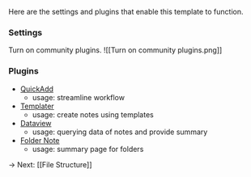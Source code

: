 Here are the settings and plugins that enable this template to function.

### Settings
Turn on community plugins.
![[Turn on community plugins.png]]

### Plugins
- [QuickAdd](https://github.com/chhoumann/quickadd)
	- usage: streamline workflow
- [Templater](https://github.com/SilentVoid13/Templater)
	- usage: create notes using templates
- [Dataview](https://blacksmithgu.github.io/obsidian-dataview)
	- usage: querying data of notes and provide summary
- [Folder Note](https://github.com/xpgo/obsidian-folder-note-plugin)
	- usage: summary page for folders

→ Next: [[File Structure]]